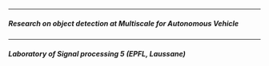 --------------------------------
##### Research on  object detection at Multiscale for Autonomous Vehicle
----------------------------
##### Laboratory of Signal processing 5 (EPFL, Laussane)



